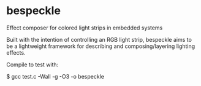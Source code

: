 bespeckle
=========

Effect composer for colored light strips in embedded systems

Built with the intention of controlling an RGB light strip, bespeckle aims to be a lightweight framework for describing
and composing/layering lighting effects.

Compile to test with:

$ gcc test.c -Wall -g -O3 -o bespeckle
